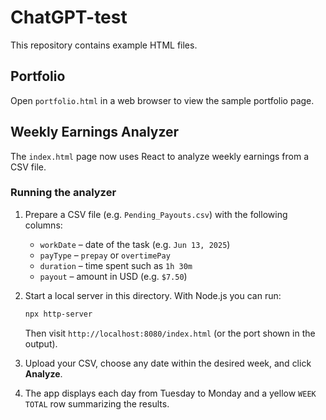# ChatGPT-test

This repository contains example HTML files.

## Portfolio
Open `portfolio.html` in a web browser to view the sample portfolio page.

## Weekly Earnings Analyzer
The `index.html` page now uses React to analyze weekly earnings from a CSV file.

### Running the analyzer

1. Prepare a CSV file (e.g. `Pending_Payouts.csv`) with the following columns:
   - `workDate` – date of the task (e.g. `Jun 13, 2025`)
   - `payType` – `prepay` or `overtimePay`
   - `duration` – time spent such as `1h 30m`
   - `payout` – amount in USD (e.g. `$7.50`)
2. Start a local server in this directory. With Node.js you can run:

   ```bash
   npx http-server
   ```

   Then visit `http://localhost:8080/index.html` (or the port shown in the output).
3. Upload your CSV, choose any date within the desired week, and click **Analyze**.
4. The app displays each day from Tuesday to Monday and a yellow `WEEK TOTAL` row summarizing the results.

